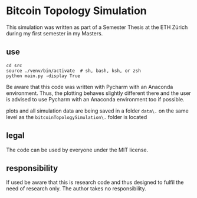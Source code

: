 # Bitcoin Topology Simulation
This simulation was written as part of a Semester Thesis at the ETH Zürich during my first semester in my Masters.

## use
```
cd src
source ./venv/bin/activate  # sh, bash, ksh, or zsh
python main.py -display True
```

Be aware that this code was written with Pycharm with an Anaconda environment. Thus, the plotting behaves slightly different there and the user is advised to use Pycharm with an Anaconda environment too if possible.

plots and all simulation data are being saved in a folder ```data\.``` on the same level as the ```bitcoinTopologySimulation\.``` folder is located

## legal
The code can be used by everyone under the MIT license.

## responsibility
If used be aware that this is research code and thus designed to fulfil the need of research only. The author takes no responsibility.
